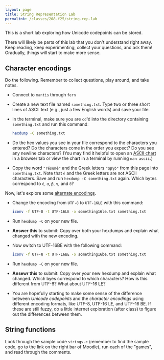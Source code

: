 ```yaml
---
layout: page
title: String Representation Lab
permalink: /classes/208-f25/string-rep-lab
---
```


This is a short lab exploring how Unicode codepoints can be stored.

There will likely be parts of this lab that you don't understand right away.  Keep reading, keep experimenting, collect your questions, and ask them!  Gradually, things will start to make more sense.

## Character encodings

Do the following.  Remember to collect questions, play around, and take notes.

* Connect to `mantis` through `fern`

* Create a new text file named `something.txt`.  Type two or three short lines of ASCII text (e.g., just a few English words) and save your file.

* In the terminal, make sure you are `cd`'d into the directory containing `something.txt` and run this command:

    ```bash
    hexdump -C something.txt
    ```

* Do the hex values you see in your file correspond to the characters you entered?  Do the characters come in the order you expect?  Do you see any newline characters?  (You may find it helpful to open an [ASCII chart](https://simple.wikipedia.org/wiki/ASCII) in a browser tab or view the chart in a terminal by running `man ascii`.)

* Copy the word `"résumé"` and the Greek letters `"αβγδ"` from this page into `something.txt`.  Note that `é` and the Greek letters are not ASCII characters.  Save and run `hexdump -C something.txt` again.  Which bytes correspond to `é`, `α`, `β`, `γ`, and `δ`?

Now, let's explore some [alternate encodings](https://xkcd.com/927/).

<!-- !!!! This is broken and needs to be updated to work for fern -->
* Change the encoding from  `UTF-8` to `UTF-16LE` with this command:

    ```bash
    iconv -f UTF-8 -t UTF-16LE -o something16le.txt something.txt
    ```

* Run `hexdump -C` on your new file.

* **Answer this** to submit: Copy over both your hexdumps and explain what changed with the new encoding.

* Now switch to UTF-16BE with the following command:

    ```bash
    iconv -f UTF-8 -t UTF-16BE -o something16be.txt something.txt
    ```

* Run `hexdump -C` on your new file.  

* **Ansewr this** to submit: Copy over your new hexdump and explain what changed.  Which byes correspond to which characters?  How is this different from UTF-8?  What about UTF-16 LE?

* You are hopefully starting to make some sense of the difference between _Unicode codepoints_ and the _character encodings_ using different encoding formats, like UTF-8, UTF-16 LE, and UTF-16 BE.  If these are still fuzzy, do a little internet exploration (after class) to figure out the differences between them.

## String functions
Look through the sample code `strings.c` (remember to find the sample code, go to the link on the right bar of Moodle), run each of the "games", and read through the comments.